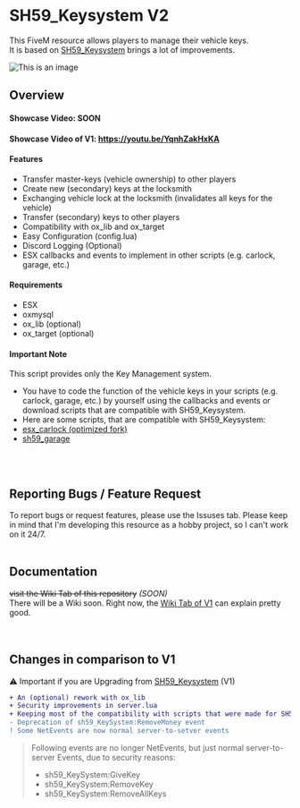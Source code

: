 # SH59_Keysystem V2
This FiveM resource allows players to manage their vehicle keys.
<br>It is based on [SH59_Keysystem](https://github.com/SteakHarpyie59/sh59_keysystem) brings a lot of improvements.

![This is an image](https://raw.githubusercontent.com/SteakHarpyie59/images-for-my-work/main/KeysysV2_Image.png)
<br>

## Overview
#### Showcase Video: SOON
#### Showcase Video of V1: https://youtu.be/YqnhZakHxKA

#### Features
- Transfer master-keys (vehicle ownership) to other players
- Create new (secondary) keys at the locksmith
- Exchanging vehicle lock at the locksmith (invalidates all keys for the vehicle)
- Transfer (secondary) keys to other players
- Compatibility with ox_lib and ox_target
- Easy Configuration (config.lua)
- Discord Logging (Optional)
- ESX callbacks and events to implement in other scripts (e.g. carlock, garage, etc.)


#### Requirements
- ESX
- oxmysql
- ox_lib (optional)
- ox_target (optional)


#### Important Note
This script provides only the Key Management system.
- You have to code the function of the vehicle keys in your scripts (e.g. carlock, garage, etc.) by yourself using the callbacks and events or download scripts that are compatible with SH59_Keysystem.
- Here are some scripts, that are compatible with SH59_Keysystem:
- [esx_carlock (optimized fork)](https://github.com/SteakHarpyie59/esx_carlock)
- [sh59_garage](https://github.com/SteakHarpyie59/sh59_garage)
<br>
<br>

## Reporting Bugs / Feature Request
To report bugs or request features, please use the Issuses tab.
Please keep in mind that I'm developing this resource as a hobby project, so I can't work on it 24/7.
<br>
<br>

## Documentation
~~visit the Wiki Tab of this repository~~ *(SOON)*
<br>There will be a Wiki soon. Right now, the [Wiki Tab of V1](https://github.com/SteakHarpyie59/sh59_keysystem/wiki) can explain pretty good.
<br>
<br>
<br>

## Changes in comparison to V1
⚠ Important if you are Upgrading from [SH59_Keysystem](https://github.com/SteakHarpyie59/sh59_keysystem) (V1)
```diff
+ An (optional) rework with ox_lib
+ Security improvements in server.lua
+ Keeping most of the compatibility with scripts that were made for SH59_Keysystem (V1)
- Deprecation of sh59_KeySystem:RemoveMoney event
! Some NetEvents are now normal server-to-setver events
```
> Following events are no longer NetEvents, but just normal server-to-server Events, due to security reasons:
> - sh59_KeySystem:GiveKey
> - sh59_KeySystem:RemoveKey
> - sh59_KeySystem:RemoveAllKeys
